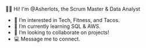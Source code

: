 👋🏾 Hi! I'm @Asherlots, the Scrum Master & Data Analyst
- 👀 I’m interested in Tech, Fitness, and Tacos.
- 🌱 I’m currently learning SQL & AWS.
- 💞️ I’m looking to collaborate on projects!
- 💻 Message me to connect. 
<!---
Asherlots/Asherlots is a ✨ special ✨ repository because its `README.md` (this file) appears on your GitHub profile.
You can click the Preview link to take a look at your changes.
--->
